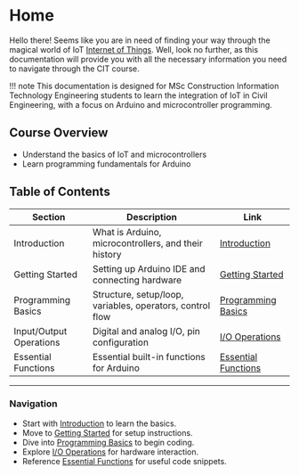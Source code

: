 # Home

Hello there! Seems like you are in need of finding your way through the magical world of IoT [Internet of Things](https://en.wikipedia.org/wiki/Internet_of_things).  Well, look no further, as this documentation will provide you with all the necessary information you need to navigate through the CIT course.

!!! note
    This documentation is designed for MSc Construction Information Technology Engineering students to learn the integration of IoT in Civil Engineering, with a focus on Arduino and microcontroller programming.

## Course Overview

- Understand the basics of IoT and microcontrollers
- Learn programming fundamentals for Arduino

## Table of Contents

| Section                | Description                                      | Link                        |
|------------------------|--------------------------------------------------|-----------------------------|
| Introduction           | What is Arduino, microcontrollers, and their history | [Introduction](introduction.md) |
| Getting Started        | Setting up Arduino IDE and connecting hardware   | [Getting Started](getting-started.md) |
| Programming Basics     | Structure, setup/loop, variables, operators, control flow | [Programming Basics](programming-basics.md) |
| Input/Output Operations| Digital and analog I/O, pin configuration        | [I/O Operations](io-operations.md) |
| Essential Functions    | Essential built-in functions for Arduino         | [Essential Functions](necessary-functions.md) |

---

### Navigation

- Start with [Introduction](introduction.md) to learn the basics.
- Move to [Getting Started](getting-started.md) for setup instructions.
- Dive into [Programming Basics](programming-basics.md) to begin coding.
- Explore [I/O Operations](io-operations.md) for hardware interaction.
- Reference [Essential Functions](necessary-functions.md) for useful code snippets.





